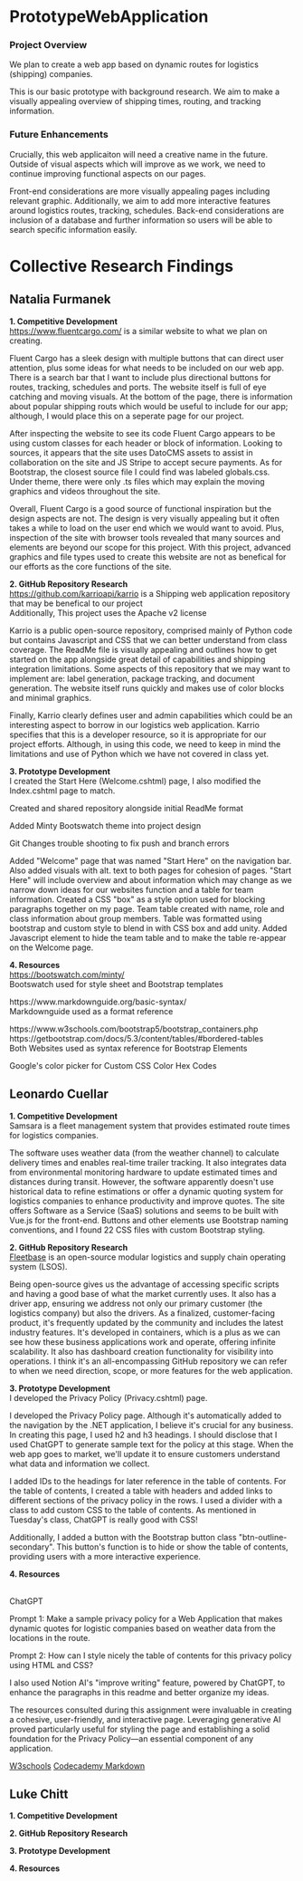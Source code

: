 # PrototypeWebApplication
### Project Overview
We plan to create a web app based on dynamic routes for logistics (shipping) companies. 
<p> This is our basic prototype with background research. We aim to make a visually appealing overview
of shipping times, routing, and tracking information. 
</p>

### Future Enhancements
<p> Crucially, this web applicaiton will need a creative name in the future. Outside of visual aspects which will improve as we work,
we need to continue improving functional aspects on our pages. 
</p>
<p> Front-end considerations are more visually appealing pages including relevant graphic. Additionally, we aim to add more interactive features around logistics routes, tracking, schedules. Back-end considerations are inclusion of a database and further information so users will be able to search specific information easily.</p>

# Collective Research Findings
## Natalia Furmanek 
<strong> 1. Competitive Development </strong>
<br> https://www.fluentcargo.com/ is a similar website to what we plan on creating.</b>
<p> Fluent Cargo has a sleek design with multiple buttons that can direct user attention, plus some ideas for what needs to be included on our web app. There is a search bar that I want to include plus directional buttons for routes, tracking, schedules and ports. The website itself is full of eye catching and moving visuals. At the bottom of the page, there is information about popular shipping routs which would be useful to include for our app; although, I would place this on a seperate page for our project.</p>
<p> After inspecting the website to see its code Fluent Cargo appears to be using custom classes for each header or block of information. Looking to sources, it appears that the site uses DatoCMS assets to assist in collaboration on the site and JS Stripe to accept secure payments. As for Bootstrap, the closest source file I could find was labeled globals.css. Under theme, there were only .ts files which may explain the moving graphics and videos throughout the site. </p>
<p> Overall, Fluent Cargo is a good source of functional inspiration but the design aspects are not. The design is very visually appealing but it often takes a while to load on the user end which we would want to avoid. Plus, inspection of the site with browser tools revealed that many sources and elements are beyond our scope for this project. With this project, advanced graphics and file types used to create this website are not as benefical for our efforts as the core functions of the site.
</p>

<strong> 2. GitHub Repository Research </strong>
<br> https://github.com/karrioapi/karrio is a Shipping web application repository that may be benefical to our project </b>
<br> Additionally, This project uses the Apache v2 license </b> 
<p> Karrio is a public open-source repository, comprised mainly of Python code but contains Javascript and CSS that we can better understand from class coverage.
The ReadMe file is visually appealing and outlines how to get started on the app alongside great detail of capabilities and shipping integration limitations. Some aspects of this repository that we may want to implement are: label generation, package tracking, and document generation. The website itself runs quickly and makes use of color blocks and minimal graphics.</p>
<p> Finally, Karrio clearly defines user and admin capabilities which could be an interesting aspect to borrow in our logistics web application. Karrio specifies that this is a developer resource, so it is appropriate for our project efforts. Although, in using this code, we need to keep in mind the limitations and use of Python which we have not covered in class yet.  
</p>
 
<strong> 3. Prototype Development </strong>
<br> I created the Start Here (Welcome.cshtml) page, I also modified the Index.cshtml page to match. </b> 
<p> Created and shared repository alongside initial ReadMe format </p>
<p> Added Minty Bootswatch theme into project design </p>
<p> Git Changes trouble shooting to fix push and branch errors </p>
<p> Added "Welcome" page that was named "Start Here" on the navigation bar. Also added visuals with alt. text to both pages for cohesion of pages. "Start Here" will include overview and about information which may change as we narrow down ideas for our websites function and a table for team information. Created a CSS "box" as a style option used for blocking paragraphs together on my page. Team table created with name, role and class information about group members. Table was formatted using bootstrap and custom style to blend in with CSS box and add unity. Added Javascript element to hide the team table and to make the table re-appear on the Welcome page.
</p>
 
<strong> 4. Resources </strong>
<br> https://bootswatch.com/minty/ </b>
<br> Bootswatch used for style sheet and Bootstrap templates </b>
<p> https://www.markdownguide.org/basic-syntax/ <br>
Markdownguide used as a format reference </b> </p>  
<p> https://www.w3schools.com/bootstrap5/bootstrap_containers.php <br>
https://getbootstrap.com/docs/5.3/content/tables/#bordered-tables </b> <br>
</b> Both Websites used as syntax reference for Bootstrap Elements </b>
</p>
<p> Google's color picker for Custom CSS Color Hex Codes </p>

## Leonardo Cuellar
<strong> 1. Competitive Development </strong>
<br>Samsara is a fleet management system that provides estimated route times for logistics companies.</b> 
<p>The software uses weather data (from the weather channel) to calculate delivery times and enables real-time trailer tracking. It also integrates data from environmental monitoring hardware to update estimated times and distances during transit. However, the software apparently doesn't use historical data to refine estimations or offer a dynamic quoting system for logistics companies to enhance productivity and improve quotes. The site offers Software as a Service (SaaS) solutions and seems to be built with Vue.js for the front-end. Buttons and other elements use Bootstrap naming conventions, and I found 22 CSS files with custom Bootstrap styling.</p>

<strong> 2. GitHub Repository Research </strong>
<br>[Fleetbase](https://github.com/fleetbase/fleetbase?tab=readme-ov-file#-features) is an open-source modular logistics and supply chain operating system (LSOS).</b> 
<p>Being open-source gives us the advantage of accessing specific scripts and having a good base of what the market currently uses. It also has a driver app, ensuring we address not only our primary customer (the logistics company) but also the drivers. As a finalized, customer-facing product, it's frequently updated by the community and includes the latest industry features. It's developed in containers, which is a plus as we can see how these business applications work and operate, offering infinite scalability. It also has dashboard creation functionality for visibility into operations. I think it's an all-encompassing GitHub repository we can refer to when we need direction, scope, or more features for the web application.</p>


<strong> 3. Prototype Development </strong>
<br>I developed the Privacy Policy (Privacy.cshtml) page.</b>
<p>I developed the Privacy Policy page. Although it's automatically added to the navigation by the .NET application, I believe it's crucial for any business. In creating this page, I used h2 and h3 headings. I should disclose that I used ChatGPT to generate sample text for the policy at this stage. When the web app goes to market, we'll update it to ensure customers understand what data and information we collect.</p>
<p>I added IDs to the headings for later reference in the table of contents. For the table of contents, I created a table with headers and added links to different sections of the privacy policy in the rows. I used a divider with a class to add custom CSS to the table of contents. As mentioned in Tuesday's class, ChatGPT is really good with CSS!</p>
<p>Additionally, I added a button with the Bootstrap button class "btn-outline-secondary". This button's function is to hide or show the table of contents, providing users with a more interactive experience.</p>

<strong> 4. Resources </strong>

<br>ChatGPT</b>
<p>Prompt 1: Make a sample privacy policy for a Web Application that makes dynamic quotes for logistic companies based on weather data from the locations in the route.</p
<p>Prompt 2: How can I style nicely the table of contents for this privacy policy using HTML and CSS?</p>
<p>I also used Notion AI's "improve writing" feature, powered by ChatGPT, to enhance the paragraphs in this readme and better organize my ideas.</p>
<p>The resources consulted during this assignment were invaluable in creating a cohesive, user-friendly, and interactive page. Leveraging generative AI proved particularly useful for styling the page and establishing a solid foundation for the Privacy Policy—an essential component of any application.</p>

[W3schools](https://www.w3schools.com/html/html_tables.asp)
[Codecademy Markdown](https://www.codecademy.com/resources/docs/markdown/links)

## Luke Chitt
<strong> 1. Competitive Development </strong>
<br> </b> 

<strong> 2. GitHub Repository Research </strong>
<br> </b> 

<strong> 3. Prototype Development </strong>
<br> </b> 

<strong> 4. Resources </strong>
<br> </b> 
